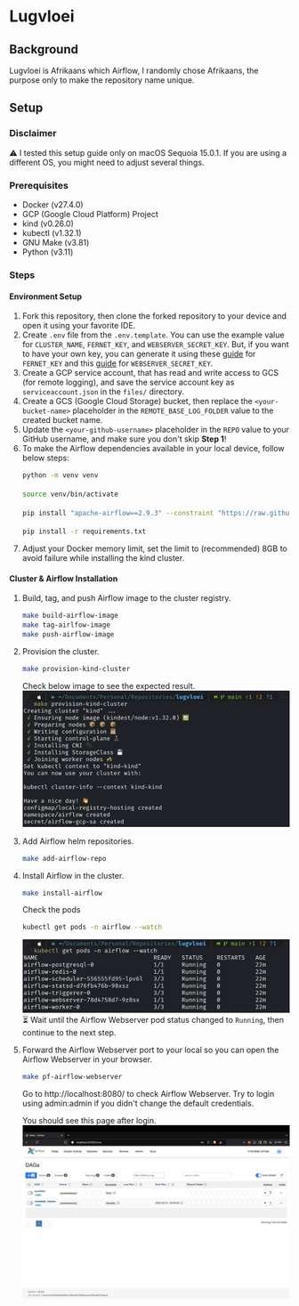 # Lugvloei

## Background
Lugvloei is Afrikaans which Airflow, I randomly chose Afrikaans, the purpose only to make the repository name unique.

## Setup
### Disclaimer
:warning: I tested this setup guide only on macOS Sequoia 15.0.1. If you are using a different OS, you might need to adjust several things.

### Prerequisites
- Docker (v27.4.0)
- GCP (Google Cloud Platform) Project
- kind (v0.26.0)
- kubectl (v1.32.1)
- GNU Make (v3.81)
- Python (v3.11)

### Steps
#### Environment Setup
1. Fork this repository, then clone the forked repository to your device and open it using your favorite IDE.
2. Create `.env` file from the `.env.template`. You can use the example value for `CLUSTER_NAME`, `FERNET_KEY`, and `WEBSERVER_SECRET_KEY`. But, if you want to have your own key, you can generate it using these [guide](https://airflow.apache.org/docs/apache-airflow/stable/security/secrets/fernet.html#generating-fernet-key) for `FERNET_KEY` and this [guide](https://airflow.apache.org/docs/helm-chart/stable/production-guide.html#webserver-secret-key) for `WEBSERVER_SECRET_KEY`.
3. Create a GCP service account, that has read and write access to GCS (for remote logging), and save the service account key as `serviceaccount.json` in the `files/` directory.
4. Create a GCS (Google Cloud Storage) bucket, then replace the `<your-bucket-name>` placeholder in the `REMOTE_BASE_LOG_FOLDER` value to the created bucket name.
5. Update the `<your-github-username>` placeholder in the `REPO` value to your GitHub username, and make sure you don't skip **Step 1**!
6. To make the Airflow dependencies available in your local device, follow below steps:
    ```sh
    python -m venv venv

    source venv/bin/activate

    pip install "apache-airflow==2.9.3" --constraint "https://raw.githubusercontent.com/apache/airflow/constraints-2.9.3/constraints-3.11.txt"

    pip install -r requirements.txt
    ```
7. Adjust your Docker memory limit, set the limit to (recommended) 8GB to avoid failure while installing the kind cluster.

#### Cluster & Airflow Installation
1. Build, tag, and push Airflow image to the cluster registry.
    ```sh
    make build-airflow-image
    make tag-airlfow-image
    make push-airflow-image
    ```
2. Provision the cluster.
    ```sh
    make provision-kind-cluster
    ```
    Check below image to see the expected result.
    ![Kind Cluster](docs/assets/kind-cluster.png)
3. Add Airflow helm repositories.
    ```sh
    make add-airflow-repo
    ```
4. Install Airflow in the cluster.
    ```sh
    make install-airflow
    ```
    Check the pods
    ```sh
    kubectl get pods -n airflow --watch
    ```
    ![Airflow Pods](docs/assets/airflow-pods.png)
    :hourglass_flowing_sand: Wait until the Airflow Webserver pod status changed to `Running`, then continue to the next step.
5. Forward the Airflow Webserver port to your local so you can open the Airflow Webserver in your browser.
    ```sh
    make pf-airflow-webserver
    ```
    Go to http://localhost:8080/ to check Airflow Webserver. Try to login using admin:admin if you didn't change the default credentials.

    You should see this page after login.
    ![Airflow Webserver](docs/assets/airflow-webserver.png)
